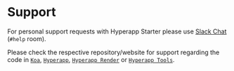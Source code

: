 # Support

For personal support requests with Hyperapp Starter please use
[Slack Chat](https://hyperappjs.herokuapp.com/) (`#help` room).

Please check the respective repository/website for support regarding the code in
[`Koa`](https://github.com/koajs/koa),
[`Hyperapp`](https://github.com/hyperapp/hyperapp),
[`Hyperapp Render`](https://github.com/hyperapp/render) or
[`Hyperapp Tools`](https://github.com/frenzzy/hyperapp-tools).
